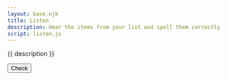 ```yaml
---
layout: base.njk
title: Listen
description: Hear the items from your list and spell them correctly
script: listen.js
---
```


{{ description }}

<form id="word-form" tabindex="-1">
    <div id="fields"></div>
    <button>Check</button>
</form>
<section id="end" hidden>
    <p>Nice practicing!</p>
    <button id="again">Go again?</button>
</section>
